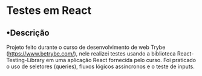 # Testes em React

## •Descrição
Projeto feito durante o curso de desenvolvimento de web Trybe (https://www.betrybe.com/), nele realizei testes usando a biblioteca React-Testing-Library em uma aplicação React fornecida pelo curso. 
Foi praticado o uso de seletores (queries), fluxos lógicos assíncronos e o teste de inputs.
